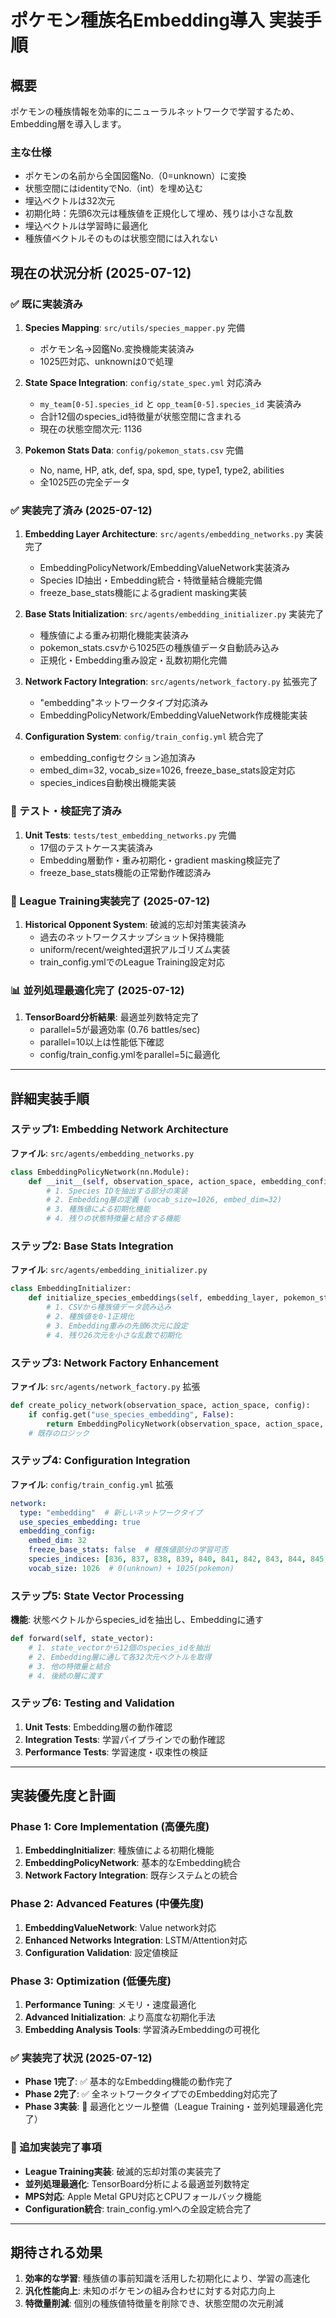 # ポケモン種族名Embedding導入 実装手順

## 概要

ポケモンの種族情報を効率的にニューラルネットワークで学習するため、Embedding層を導入します。

### 主な仕様
- ポケモンの名前から全国図鑑No.（0=unknown）に変換
- 状態空間にはidentityでNo.（int）を埋め込む
- 埋込ベクトルは32次元
- 初期化時：先頭6次元は種族値を正規化して埋め、残りは小さな乱数
- 埋込ベクトルは学習時に最適化
- 種族値ベクトルそのものは状態空間には入れない

## 現在の状況分析 (2025-07-12)

### ✅ 既に実装済み
1. **Species Mapping**: `src/utils/species_mapper.py` 完備
   - ポケモン名→図鑑No.変換機能実装済み
   - 1025匹対応、unknownは0で処理

2. **State Space Integration**: `config/state_spec.yml` 対応済み
   - `my_team[0-5].species_id` と `opp_team[0-5].species_id` 実装済み
   - 合計12個のspecies_id特徴量が状態空間に含まれる
   - 現在の状態空間次元: 1136

3. **Pokemon Stats Data**: `config/pokemon_stats.csv` 完備
   - No, name, HP, atk, def, spa, spd, spe, type1, type2, abilities
   - 全1025匹の完全データ

### ✅ 実装完了済み (2025-07-12)
1. **Embedding Layer Architecture**: `src/agents/embedding_networks.py` 実装完了
   - EmbeddingPolicyNetwork/EmbeddingValueNetwork実装済み
   - Species ID抽出・Embedding統合・特徴量結合機能完備
   - freeze_base_stats機能によるgradient masking実装

2. **Base Stats Initialization**: `src/agents/embedding_initializer.py` 実装完了
   - 種族値による重み初期化機能実装済み
   - pokemon_stats.csvから1025匹の種族値データ自動読み込み
   - 正規化・Embedding重み設定・乱数初期化完備

3. **Network Factory Integration**: `src/agents/network_factory.py` 拡張完了
   - "embedding"ネットワークタイプ対応済み
   - EmbeddingPolicyNetwork/EmbeddingValueNetwork作成機能実装

4. **Configuration System**: `config/train_config.yml` 統合完了
   - embedding_configセクション追加済み
   - embed_dim=32, vocab_size=1026, freeze_base_stats設定対応
   - species_indices自動検出機能実装

### 🧪 テスト・検証完了済み
1. **Unit Tests**: `tests/test_embedding_networks.py` 完備
   - 17個のテストケース実装済み
   - Embedding層動作・重み初期化・gradient masking検証完了
   - freeze_base_stats機能の正常動作確認済み

### 🔬 League Training実装完了 (2025-07-12)
1. **Historical Opponent System**: 破滅的忘却対策実装済み
   - 過去のネットワークスナップショット保持機能
   - uniform/recent/weighted選択アルゴリズム実装
   - train_config.ymlでのLeague Training設定対応

### 📊 並列処理最適化完了 (2025-07-12)
1. **TensorBoard分析結果**: 最適並列数特定完了
   - parallel=5が最適効率 (0.76 battles/sec)
   - parallel=10以上は性能低下確認
   - config/train_config.ymlをparallel=5に最適化

---

## 詳細実装手順

### ステップ1: Embedding Network Architecture
**ファイル**: `src/agents/embedding_networks.py`

```python
class EmbeddingPolicyNetwork(nn.Module):
    def __init__(self, observation_space, action_space, embedding_config):
        # 1. Species IDを抽出する部分の実装
        # 2. Embedding層の定義 (vocab_size=1026, embed_dim=32)
        # 3. 種族値による初期化機能
        # 4. 残りの状態特徴量と結合する機能
```

### ステップ2: Base Stats Integration
**ファイル**: `src/agents/embedding_initializer.py`

```python
class EmbeddingInitializer:
    def initialize_species_embeddings(self, embedding_layer, pokemon_stats_csv):
        # 1. CSVから種族値データ読み込み
        # 2. 種族値を0-1正規化
        # 3. Embedding重みの先頭6次元に設定
        # 4. 残り26次元を小さな乱数で初期化
```

### ステップ3: Network Factory Enhancement
**ファイル**: `src/agents/network_factory.py` 拡張

```python
def create_policy_network(observation_space, action_space, config):
    if config.get("use_species_embedding", False):
        return EmbeddingPolicyNetwork(observation_space, action_space, config)
    # 既存のロジック
```

### ステップ4: Configuration Integration
**ファイル**: `config/train_config.yml` 拡張

```yaml
network:
  type: "embedding"  # 新しいネットワークタイプ
  use_species_embedding: true
  embedding_config:
    embed_dim: 32
    freeze_base_stats: false  # 種族値部分の学習可否
    species_indices: [836, 837, 838, 839, 840, 841, 842, 843, 844, 845, 846, 847]  # state vectorでのspecies_idの正確な位置
    vocab_size: 1026  # 0(unknown) + 1025(pokemon)
```

### ステップ5: State Vector Processing
**機能**: 状態ベクトルからspecies_idを抽出し、Embeddingに通す

```python
def forward(self, state_vector):
    # 1. state_vectorから12個のspecies_idを抽出
    # 2. Embedding層に通して各32次元ベクトルを取得
    # 3. 他の特徴量と結合
    # 4. 後続の層に渡す
```

### ステップ6: Testing and Validation
1. **Unit Tests**: Embedding層の動作確認
2. **Integration Tests**: 学習パイプラインでの動作確認
3. **Performance Tests**: 学習速度・収束性の検証

---

## 実装優先度と計画

### Phase 1: Core Implementation (高優先度)
1. **EmbeddingInitializer**: 種族値による初期化機能
2. **EmbeddingPolicyNetwork**: 基本的なEmbedding統合
3. **Network Factory Integration**: 既存システムとの統合

### Phase 2: Advanced Features (中優先度)
1. **EmbeddingValueNetwork**: Value network対応
2. **Enhanced Networks Integration**: LSTM/Attention対応
3. **Configuration Validation**: 設定値検証

### Phase 3: Optimization (低優先度)
1. **Performance Tuning**: メモリ・速度最適化
2. **Advanced Initialization**: より高度な初期化手法
3. **Embedding Analysis Tools**: 学習済みEmbeddingの可視化

### ✅ 実装完了状況 (2025-07-12)
- **Phase 1完了**: ✅ 基本的なEmbedding機能の動作完了
- **Phase 2完了**: ✅ 全ネットワークタイプでのEmbedding対応完了  
- **Phase 3実装**: 🔄 最適化とツール整備（League Training・並列処理最適化完了）

### 🎯 追加実装完了事項
- **League Training実装**: 破滅的忘却対策の実装完了
- **並列処理最適化**: TensorBoard分析による最適並列数特定
- **MPS対応**: Apple Metal GPU対応とCPUフォールバック機能
- **Configuration統合**: train_config.ymlへの全設定統合完了

---

## 期待される効果

1. **効率的な学習**: 種族値の事前知識を活用した初期化により、学習の高速化
2. **汎化性能向上**: 未知のポケモンの組み合わせに対する対応力向上
3. **特徴量削減**: 個別の種族値特徴量を削除でき、状態空間の次元削減